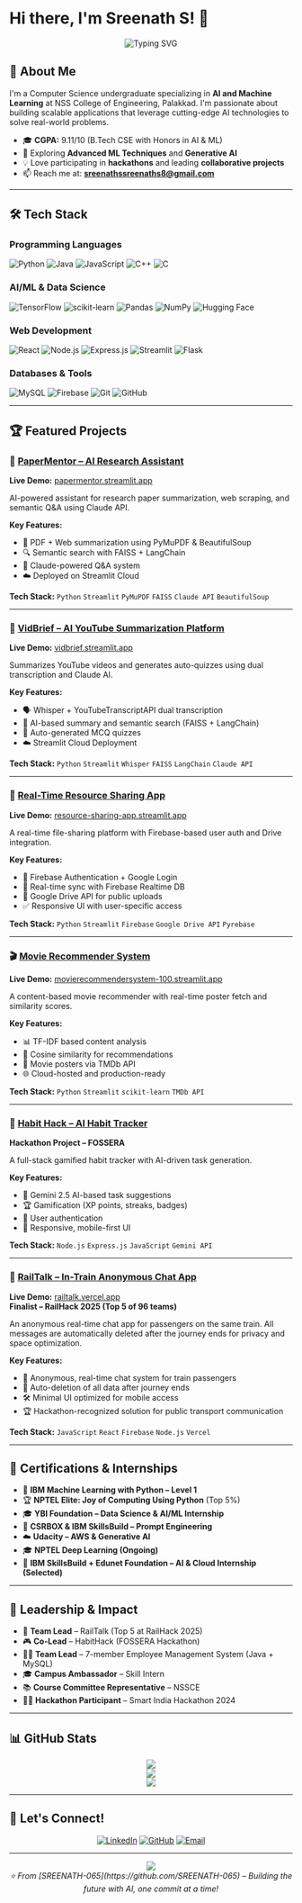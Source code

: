 # Hi there, I'm Sreenath S! 👋

<div align="center">
  <img src="https://readme-typing-svg.herokuapp.com?font=Fira+Code&pause=1000&color=2E9FFF&center=true&vCenter=true&width=435&lines=AI+%26+ML+Enthusiast;Computer+Science+Student;Problem+Solver" alt="Typing SVG" />
</div>

## 🚀 About Me

I'm a Computer Science undergraduate specializing in **AI and Machine Learning** at NSS College of Engineering, Palakkad. I'm passionate about building scalable applications that leverage cutting-edge AI technologies to solve real-world problems.

- 🎓 **CGPA:** 9.11/10 (B.Tech CSE with Honors in AI & ML)  
- 🌱 Exploring **Advanced ML Techniques** and **Generative AI**  
- 💡 Love participating in **hackathons** and leading **collaborative projects**  
- 📫 Reach me at: **sreenathssreenaths8@gmail.com**

---

## 🛠️ Tech Stack

### Programming Languages
![Python](https://img.shields.io/badge/Python-3776AB?style=for-the-badge&logo=python&logoColor=white)
![Java](https://img.shields.io/badge/Java-ED8B00?style=for-the-badge&logo=java&logoColor=white)
![JavaScript](https://img.shields.io/badge/JavaScript-F7DF1E?style=for-the-badge&logo=javascript&logoColor=black)
![C++](https://img.shields.io/badge/C++-00599C?style=for-the-badge&logo=c%2B%2B&logoColor=white)
![C](https://img.shields.io/badge/C-00599C?style=for-the-badge&logo=c&logoColor=white)

### AI/ML & Data Science
![TensorFlow](https://img.shields.io/badge/TensorFlow-FF6F00?style=for-the-badge&logo=tensorflow&logoColor=white)
![scikit-learn](https://img.shields.io/badge/scikit--learn-F7931E?style=for-the-badge&logo=scikit-learn&logoColor=white)
![Pandas](https://img.shields.io/badge/Pandas-150458?style=for-the-badge&logo=pandas&logoColor=white)
![NumPy](https://img.shields.io/badge/NumPy-013243?style=for-the-badge&logo=numpy&logoColor=white)
![Hugging Face](https://img.shields.io/badge/🤗%20Hugging%20Face-FFD21E?style=for-the-badge)

### Web Development
![React](https://img.shields.io/badge/React-20232A?style=for-the-badge&logo=react&logoColor=61DAFB)
![Node.js](https://img.shields.io/badge/Node.js-43853D?style=for-the-badge&logo=node.js&logoColor=white)
![Express.js](https://img.shields.io/badge/Express.js-404D59?style=for-the-badge)
![Streamlit](https://img.shields.io/badge/Streamlit-FF4B4B?style=for-the-badge&logo=streamlit&logoColor=white)
![Flask](https://img.shields.io/badge/Flask-000000?style=for-the-badge&logo=flask&logoColor=white)

### Databases & Tools
![MySQL](https://img.shields.io/badge/MySQL-00000F?style=for-the-badge&logo=mysql&logoColor=white)
![Firebase](https://img.shields.io/badge/Firebase-FFCA28?style=for-the-badge&logo=firebase&logoColor=black)
![Git](https://img.shields.io/badge/Git-F05032?style=for-the-badge&logo=git&logoColor=white)
![GitHub](https://img.shields.io/badge/GitHub-100000?style=for-the-badge&logo=github&logoColor=white)

---

## 🏆 Featured Projects

### 📄 [PaperMentor – AI Research Assistant](https://github.com/SREENATH-065/PaperMentor)
**Live Demo:** [papermentor.streamlit.app](https://papermentor.streamlit.app)

AI-powered assistant for research paper summarization, web scraping, and semantic Q&A using Claude API.

**Key Features:**
- 📘 PDF + Web summarization using PyMuPDF & BeautifulSoup  
- 🔍 Semantic search with FAISS + LangChain  
- 💬 Claude-powered Q&A system  
- ☁️ Deployed on Streamlit Cloud  

**Tech Stack:** `Python` `Streamlit` `PyMuPDF` `FAISS` `Claude API` `BeautifulSoup`

---

### 🎥 [VidBrief – AI YouTube Summarization Platform](https://github.com/SREENATH-065/VidBrief)
**Live Demo:** [vidbrief.streamlit.app](https://vidbrief.streamlit.app)

Summarizes YouTube videos and generates auto-quizzes using dual transcription and Claude AI.

**Key Features:**
- 🗣️ Whisper + YouTubeTranscriptAPI dual transcription  
- 🧠 AI-based summary and semantic search (FAISS + LangChain)  
- 📝 Auto-generated MCQ quizzes  
- ☁️ Streamlit Cloud Deployment  

**Tech Stack:** `Python` `Streamlit` `Whisper` `FAISS` `LangChain` `Claude API`

---

### 📂 [Real-Time Resource Sharing App](https://github.com/SREENATH-065/resource-sharing-app)
**Live Demo:** [resource-sharing-app.streamlit.app](https://resource-sharing-app.streamlit.app)

A real-time file-sharing platform with Firebase-based user auth and Drive integration.

**Key Features:**
- 🔐 Firebase Authentication + Google Login  
- 🔁 Real-time sync with Firebase Realtime DB  
- 🔗 Google Drive API for public uploads  
- ✅ Responsive UI with user-specific access  

**Tech Stack:** `Python` `Streamlit` `Firebase` `Google Drive API` `Pyrebase`

---

### 🎬 [Movie Recommender System](https://github.com/SREENATH-065/movie_recommender_system)
**Live Demo:** [movierecommendersystem-100.streamlit.app](https://movierecommendersystem-100.streamlit.app)

A content-based movie recommender with real-time poster fetch and similarity scores.

**Key Features:**
- 📊 TF-IDF based content analysis  
- 🔎 Cosine similarity for recommendations  
- 🎨 Movie posters via TMDb API  
- 🌐 Cloud-hosted and production-ready  

**Tech Stack:** `Python` `Streamlit` `scikit-learn` `TMDb API`

---

### 🎯 [Habit Hack – AI Habit Tracker](https://github.com/reneto-unstoppable/HABIT-HACK)
**Hackathon Project – FOSSERA**

A full-stack gamified habit tracker with AI-driven task generation.

**Key Features:**
- 🤖 Gemini 2.5 AI-based task suggestions  
- 🏆 Gamification (XP points, streaks, badges)  
- 🔐 User authentication  
- 📱 Responsive, mobile-first UI  

**Tech Stack:** `Node.js` `Express.js` `JavaScript` `Gemini API`

---

### 🚆 [RailTalk – In-Train Anonymous Chat App](https://github.com/SREENATH-065/RAILTALK)
**Live Demo:** [railtalk.vercel.app](https://railtalk.vercel.app)  
**Finalist – RailHack 2025 (Top 5 of 96 teams)**

An anonymous real-time chat app for passengers on the same train. All messages are automatically deleted after the journey ends for privacy and space optimization.

**Key Features:**
- 💬 Anonymous, real-time chat system for train passengers  
- 🧹 Auto-deletion of all data after journey ends  
- 🛠️ Minimal UI optimized for mobile access  
- 🏆 Hackathon-recognized solution for public transport communication  

**Tech Stack:** `JavaScript` `React` `Firebase` `Node.js` `Vercel`

---

## 🧠 Certifications & Internships

- 🧠 **IBM Machine Learning with Python – Level 1**  
- 🏆 **NPTEL Elite: Joy of Computing Using Python** (Top 5%)  
- 🎓 **YBI Foundation – Data Science & AI/ML Internship**  
- 🤖 **CSRBOX & IBM SkillsBuild – Prompt Engineering**  
- ☁️ **Udacity – AWS & Generative AI**  
- 🎓 **NPTEL Deep Learning (Ongoing)**  
- 🚀 **IBM SkillsBuild + Edunet Foundation – AI & Cloud Internship (Selected)**

---

## 👥 Leadership & Impact

- 🧠 **Team Lead** – RailTalk (Top 5 at RailHack 2025)  
- 🎮 **Co-Lead** – HabitHack (FOSSERA Hackathon)  
- 👨‍💻 **Team Lead** – 7-member Employee Management System (Java + MySQL)  
- 🎓 **Campus Ambassador** – Skill Intern  
- 📚 **Course Committee Representative** – NSSCE  
- 👨‍🔬 **Hackathon Participant** – Smart India Hackathon 2024  

---

## 📊 GitHub Stats

<div align="center">
  <img src="https://github-readme-stats.vercel.app/api?username=SREENATH-065&show_icons=true&theme=radical" />
</div>

<div align="center">
  <img src="https://github-readme-streak-stats.herokuapp.com/?user=SREENATH-065&theme=radical" />
</div>

<div align="center">
  <img src="https://github-readme-stats.vercel.app/api/top-langs/?username=SREENATH-065&layout=compact&theme=radical" />
</div>

---

## 🤝 Let's Connect!

<div align="center">
  
[![LinkedIn](https://img.shields.io/badge/LinkedIn-0077B5?style=for-the-badge&logo=linkedin&logoColor=white)](https://linkedin.com/in/sreenath-s-96a946290)
[![GitHub](https://img.shields.io/badge/GitHub-100000?style=for-the-badge&logo=github&logoColor=white)](https://github.com/SREENATH-065)
[![Email](https://img.shields.io/badge/Email-D14836?style=for-the-badge&logo=gmail&logoColor=white)](mailto:sreenathssreenaths8@gmail.com)

</div>

---

<div align="center">
  <img src="https://komarev.com/ghpvc/?username=SREENATH-065&color=brightgreen&style=flat-square" />
</div>

<div align="center">
  <i>⭐ From [SREENATH-065](https://github.com/SREENATH-065) – Building the future with AI, one commit at a time!</i>
</div>
